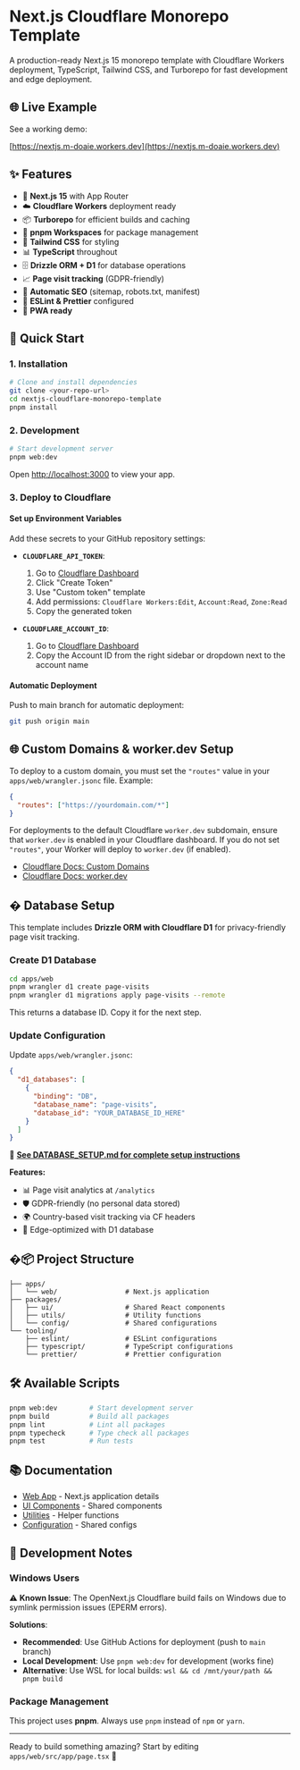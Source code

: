 # Next.js Cloudflare Monorepo Template

A production-ready Next.js 15 monorepo template with Cloudflare Workers deployment, TypeScript, Tailwind CSS, and Turborepo for fast development and edge deployment.

## 🌐 Live Example

See a working demo:

[https://nextjs.m-doaie.workers.dev](https://nextjs.m-doaie.workers.dev)

## ✨ Features

- 🚀 **Next.js 15** with App Router
- ☁️ **Cloudflare Workers** deployment ready
- 📦 **Turborepo** for efficient builds and caching
- 🔧 **pnpm Workspaces** for package management
- 🎨 **Tailwind CSS** for styling
- 📊 **TypeScript** throughout
- 🗄️ **Drizzle ORM + D1** for database operations
- 📈 **Page visit tracking** (GDPR-friendly)
- 🤖 **Automatic SEO** (sitemap, robots.txt, manifest)
- 🧹 **ESLint & Prettier** configured
- 📱 **PWA ready**

## 🚀 Quick Start

### 1. Installation

```bash
# Clone and install dependencies
git clone <your-repo-url>
cd nextjs-cloudflare-monorepo-template
pnpm install
```

### 2. Development

```bash
# Start development server
pnpm web:dev
```

Open [http://localhost:3000](http://localhost:3000) to view your app.

### 3. Deploy to Cloudflare

#### Set up Environment Variables

Add these secrets to your GitHub repository settings:

- **`CLOUDFLARE_API_TOKEN`**:
  1. Go to [Cloudflare Dashboard](https://dash.cloudflare.com/profile/api-tokens)
  2. Click "Create Token"
  3. Use "Custom token" template
  4. Add permissions: `Cloudflare Workers:Edit`, `Account:Read`, `Zone:Read`
  5. Copy the generated token

- **`CLOUDFLARE_ACCOUNT_ID`**:
  1. Go to [Cloudflare Dashboard](https://dash.cloudflare.com/)
  2. Copy the Account ID from the right sidebar or dropdown next to the account name

#### Automatic Deployment

Push to main branch for automatic deployment:

```bash
git push origin main
```

## 🌐 Custom Domains & worker.dev Setup

To deploy to a custom domain, you must set the `"routes"` value in your `apps/web/wrangler.jsonc` file. Example:

```json
{
  "routes": ["https://yourdomain.com/*"]
}
```

For deployments to the default Cloudflare `worker.dev` subdomain, ensure that `worker.dev` is enabled in your Cloudflare dashboard. If you do not set `"routes"`, your Worker will deploy to `worker.dev` (if enabled).

- [Cloudflare Docs: Custom Domains](https://developers.cloudflare.com/workers/platform/routes/)
- [Cloudflare Docs: worker.dev](https://developers.cloudflare.com/workers/configuration/routing/workers-dev/)

## �️ Database Setup

This template includes **Drizzle ORM with Cloudflare D1** for privacy-friendly page visit tracking.

### Create D1 Database

```bash
cd apps/web
pnpm wrangler d1 create page-visits
pnpm wrangler d1 migrations apply page-visits --remote
```

This returns a database ID. Copy it for the next step.

### Update Configuration

Update `apps/web/wrangler.jsonc`:

```json
{
  "d1_databases": [
    {
      "binding": "DB",
      "database_name": "page-visits",
      "database_id": "YOUR_DATABASE_ID_HERE"
    }
  ]
}
```

📖 **[See DATABASE_SETUP.md for complete setup instructions](./DATABASE_SETUP.md)**

**Features:**

- 📊 Page visit analytics at `/analytics`
- 🛡️ GDPR-friendly (no personal data stored)
- 🌍 Country-based visit tracking via CF headers
- 🚀 Edge-optimized with D1 database

## �📦 Project Structure

```
├── apps/
│   └── web/                 # Next.js application
├── packages/
│   ├── ui/                  # Shared React components
│   ├── utils/               # Utility functions
│   └── config/              # Shared configurations
└── tooling/
    ├── eslint/              # ESLint configurations
    ├── typescript/          # TypeScript configurations
    └── prettier/            # Prettier configuration
```

## 🛠️ Available Scripts

```bash
pnpm web:dev        # Start development server
pnpm build          # Build all packages
pnpm lint           # Lint all packages
pnpm typecheck      # Type check all packages
pnpm test           # Run tests
```

## 📚 Documentation

- [Web App](./apps/web/README.md) - Next.js application details
- [UI Components](./packages/ui/README.md) - Shared components
- [Utilities](./packages/utils/README.md) - Helper functions
- [Configuration](./packages/config/README.md) - Shared configs

## 🔧 Development Notes

### Windows Users

⚠️ **Known Issue**: The OpenNext.js Cloudflare build fails on Windows due to symlink permission issues (EPERM errors).

**Solutions**:

- **Recommended**: Use GitHub Actions for deployment (push to `main` branch)
- **Local Development**: Use `pnpm web:dev` for development (works fine)
- **Alternative**: Use WSL for local builds: `wsl && cd /mnt/your/path && pnpm build`

### Package Management

This project uses **pnpm**. Always use `pnpm` instead of `npm` or `yarn`.

---

Ready to build something amazing? Start by editing `apps/web/src/app/page.tsx` 🚀
